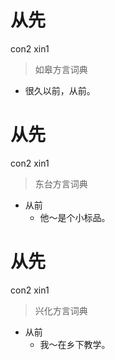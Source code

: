 # 从先
con2 xin1
> 如皋方言词典
- 很久以前，从前。

# 从先
con2 xin1
> 东台方言词典
- 从前
  - 他～是个小标品。

# 从先
con2 xin1
> 兴化方言词典
- 从前
  - 我～在乡下教学。
